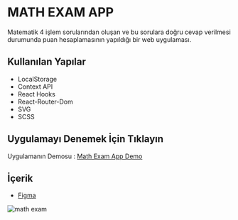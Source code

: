 # MATH EXAM APP
Matematik 4 işlem sorularından oluşan ve bu sorulara doğru cevap verilmesi durumunda puan hesaplamasının yapıldığı bir web uygulaması.

## Kullanılan Yapılar

* LocalStorage
* Context API
* React Hooks
* React-Router-Dom
* SVG
* SCSS

## Uygulamayı Denemek İçin Tıklayın

Uygulamanın Demosu : [Math Exam App Demo](https://mathexamapp.netlify.app/)

## İçerik

-  [Figma ](https://www.figma.com/file/KBUZCtv1lw507YqSABRXwV/Matematik-%C3%96devi?node-id=0%3A1)
  

![math exam](https://user-images.githubusercontent.com/98098019/186058797-6be3e5fb-2e0f-4e13-bfc2-bf77c21820f9.png)
